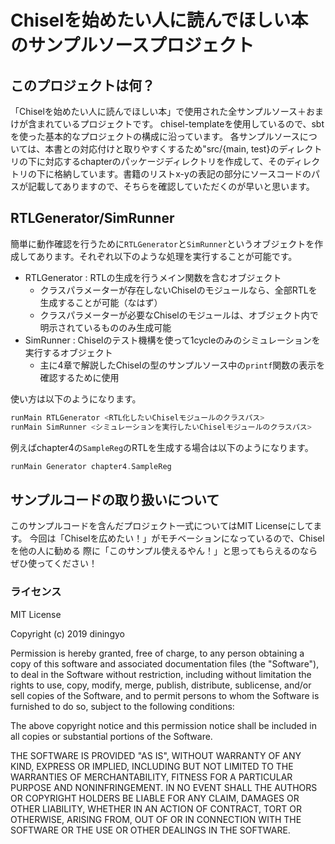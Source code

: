 # Chiselを始めたい人に読んでほしい本のサンプルソースプロジェクト

## このプロジェクトは何？

「Chiselを始めたい人に読んでほしい本」で使用された全サンプルソース＋おまけが含まれているプロジェクトです。
chisel-templateを使用しているので、sbtを使った基本的なプロジェクトの構成に沿っています。
各サンプルソースについては、本書との対応付けと取りやすくするため"src/{main, test}のディレクトリの下に対応するchapterのパッケージディレクトリを作成して、そのディレクトリの下に格納しています。書籍のリストx-yの表記の部分にソースコードのパスが記載してありますので、そちらを確認していただくのが早いと思います。

## RTLGenerator/SimRunner

簡単に動作確認を行うために`RTLGenerator`と`SimRunner`というオブジェクトを作成してあります。それぞれ以下のような処理を実行することが可能です。

- RTLGenerator : RTLの生成を行うメイン関数を含むオブジェクト
  - クラスパラメーターが存在しないChiselのモジュールなら、全部RTLを生成することが可能（なはず）
  - クラスパラメーターが必要なChiselのモジュールは、オブジェクト内で明示されているもののみ生成可能
- SimRunner : Chiselのテスト機構を使って1cycleのみのシミュレーションを実行するオブジェクト
  - 主に4章で解説したChiselの型のサンプルソース中の`printf`関数の表示を確認するために使用

使い方は以下のようになります。

```scala
runMain RTLGenerator <RTL化したいChiselモジュールのクラスパス>
runMain SimRunner <シミュレーションを実行したいChiselモジュールのクラスパス>
```

例えばchapter4の`SampleReg`のRTLを生成する場合は以下のようになります。

```scala
runMain Generator chapter4.SampleReg
```

## サンプルコードの取り扱いについて

このサンプルコードを含んだプロジェクト一式についてはMIT Licenseにしてます。
今回は「Chiselを広めたい！」がモチベーションになっているので、Chiselを他の人に勧める
際に「このサンプル使えるやん！」と思ってもらえるのならぜひ使ってください！

### ライセンス

MIT License

Copyright (c) 2019 diningyo

Permission is hereby granted, free of charge, to any person obtaining a copy
of this software and associated documentation files (the "Software"), to deal
in the Software without restriction, including without limitation the rights
to use, copy, modify, merge, publish, distribute, sublicense, and/or sell
copies of the Software, and to permit persons to whom the Software is
furnished to do so, subject to the following conditions:

The above copyright notice and this permission notice shall be included in all
copies or substantial portions of the Software.

THE SOFTWARE IS PROVIDED "AS IS", WITHOUT WARRANTY OF ANY KIND, EXPRESS OR
IMPLIED, INCLUDING BUT NOT LIMITED TO THE WARRANTIES OF MERCHANTABILITY,
FITNESS FOR A PARTICULAR PURPOSE AND NONINFRINGEMENT. IN NO EVENT SHALL THE
AUTHORS OR COPYRIGHT HOLDERS BE LIABLE FOR ANY CLAIM, DAMAGES OR OTHER
LIABILITY, WHETHER IN AN ACTION OF CONTRACT, TORT OR OTHERWISE, ARISING FROM,
OUT OF OR IN CONNECTION WITH THE SOFTWARE OR THE USE OR OTHER DEALINGS IN THE
SOFTWARE.

